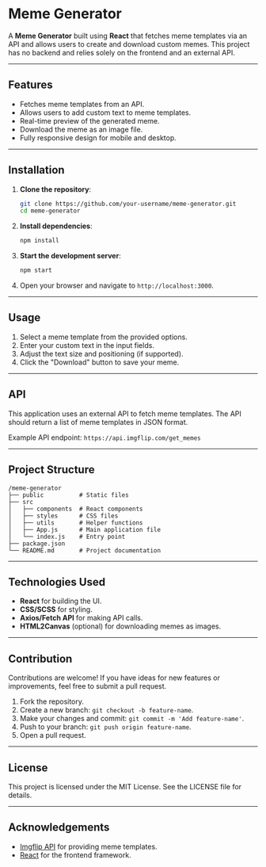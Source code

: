 # Meme Generator

A **Meme Generator** built using **React** that fetches meme templates via an API and allows users to create and download custom memes. This project has no backend and relies solely on the frontend and an external API.

---

## Features

- Fetches meme templates from an API.
- Allows users to add custom text to meme templates.
- Real-time preview of the generated meme.
- Download the meme as an image file.
- Fully responsive design for mobile and desktop.

---

## Installation

1. **Clone the repository**:
   ```bash
   git clone https://github.com/your-username/meme-generator.git
   cd meme-generator
   ```

2. **Install dependencies**:
   ```bash
   npm install
   ```

3. **Start the development server**:
   ```bash
   npm start
   ```

4. Open your browser and navigate to `http://localhost:3000`.

---

## Usage

1. Select a meme template from the provided options.
2. Enter your custom text in the input fields.
3. Adjust the text size and positioning (if supported).
4. Click the "Download" button to save your meme.

---

## API

This application uses an external API to fetch meme templates. The API should return a list of meme templates in JSON format.

Example API endpoint: `https://api.imgflip.com/get_memes`

---

## Project Structure

```
/meme-generator
├── public          # Static files
├── src
│   ├── components  # React components
│   ├── styles      # CSS files
│   ├── utils       # Helper functions
│   ├── App.js      # Main application file
│   └── index.js    # Entry point
├── package.json
└── README.md       # Project documentation
```

---

## Technologies Used

- **React** for building the UI.
- **CSS/SCSS** for styling.
- **Axios/Fetch API** for making API calls.
- **HTML2Canvas** (optional) for downloading memes as images.

---

## Contribution

Contributions are welcome! If you have ideas for new features or improvements, feel free to submit a pull request.

1. Fork the repository.
2. Create a new branch: `git checkout -b feature-name`.
3. Make your changes and commit: `git commit -m 'Add feature-name'`.
4. Push to your branch: `git push origin feature-name`.
5. Open a pull request.

---

## License

This project is licensed under the MIT License. See the LICENSE file for details.

---

## Acknowledgements

- [Imgflip API](https://imgflip.com/api) for providing meme templates.
- [React](https://reactjs.org/) for the frontend framework.

